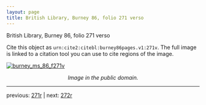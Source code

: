 ```yaml
---
layout: page
title: British Library, Burney 86, folio 271 verso
---
```


British Library, Burney 86, folio 271 verso

Cite this object as `urn:cite2:citebl:burney86pages.v1:271v`.  The full image is linked to a citation tool you can use to cite regions of the image.

[![burney_ms_86_f271v](http://www.homermultitext.org/iipsrv?IIIF=/project/homer/pyramidal/deepzoom/citebl/burney86imgs/v1/burney_ms_86_f271v.tif/full/800,/0/default.jpg)](http://www.homermultitext.org/ict2/?urn=urn:cite2:citebl:burney86imgs.v1:burney_ms_86_f271v) 

<p style="text-align: center; font-style: italic;">Image in the public domain.</p>

---

previous: [271r](../271r/) | next: [272r](../272r/)